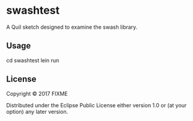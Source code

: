 # swashtest

A Quil sketch designed to examine the swash library.

## Usage

cd swashtest
lein run

## License

Copyright © 2017 FIXME

Distributed under the Eclipse Public License either version 1.0 or (at
your option) any later version.
